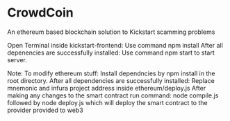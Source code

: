# CrowdCoin
An ethereum based blockchain solution to Kickstart scamming problems

Open Terminal inside kickstart-frontend:
Use command npm install
After all depenencies are successfully installed:
Use command npm start to start server.


Note:
To modify ethereum stuff:
Install dependncies by npm install in the root directory.
After all dependencies are successfully installed:
Replace mnemonic and infura project address inside ethereum/deploy.js
After making any changes to the smart contract run command:
node compile.js followed by
node deploy.js which will deploy the smart contract to the provider provided to web3
